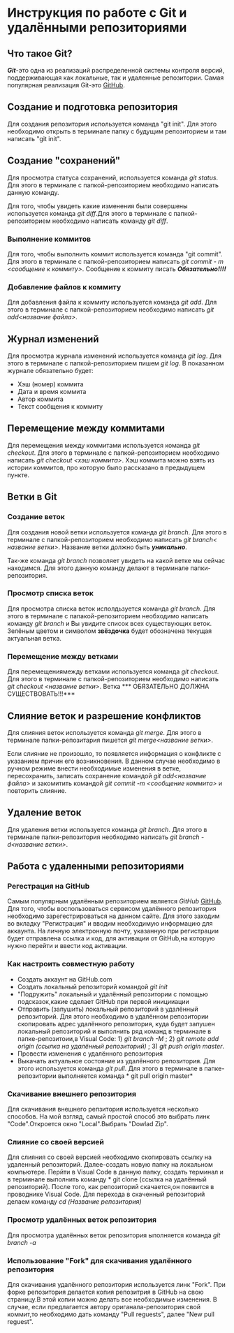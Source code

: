 # Инструкция по работе с Git и удалёнными репозиториями

## Что такое Git?
***Git***-это одна из реализаций распределенной системы контроля версий, поддерживающая как локальные, так и удаленные репозитории. Самая популярная реализация Git-это [GitHub](https://github.com).
## Создание и подготовка репозитория
Для создания репозитория используется команда "git init". Для этого необходимо открыть в терминале папку с будущим репозиторием и там написать "git init".

## Создание "сохранений"
Для просмотра статуса сохранений, используется команда *git status*. Для этого в терминале с папкой-репозиторием необходимо написать данную команду.

Для того, чтобы увидеть какие изменения были совершены используется команда *git diff*.Для этого в терминале с папкой-репозиторием необходимо написать команду *git diff*.

### Выполнение коммитов
Для того, чтобы выполнить коммит используется команда "git commit". Для этого в терминале с папкой-репозиторием написать *git commit - m <сообщение к коммиту>*. Сообщение к коммиту писать ***Обязательно!!!!***


### Добавление файлов к коммиту
Для добавления файла к коммиту используется команда *git add*. Для этого в терминале с папкой-репозиторием необходимо написать *git add<название файла>*.

## Журнал изменений
Для просмотра журнала изменений используется команда *git log*. Для этого в терминале с папкой-репозиторием пишем *git log*. В показанном журнале обязательно будет:
* Хэш (номер) коммита
* Дата и время коммита
* Автор коммита
* Текст сообщения к коммиту

## Перемещение между коммитами 
Для перемещения между коммитами используется команда *git checkout*. Для этого в терминале с папкой-репозиторием необходимо написать *git checkout <хэш коммита>*. Хэш коммита можно взять из истории коммитов, про которую было рассказано в предыдущем пункте.

## Ветки в Git
### Создание веток
Для создания новой ветки используется команда *git branch*. Для этого в терминале с папкой-репозиторием необходимо написать *git branch< название ветки>*. Название ветки должно быть ***уникально***.

Так-же команда *git branch* позволяет увидеть на какой ветке мы сейчас находимся. Для этого данную команду делают в терминале папки-репозитория.

### Просмотр списка веток
Для просмотра списка веток исполдьзуется команда *git branch*. Для этого в терминале с папакой-репозиторием необходимо написать команду *git branch* и Вы увидите список всех существующих веток. Зелёным цветом и символом **звёздочка** будет обозначена текущая актуальная ветка.



### Перемещение между ветками
Для перемещениямежду ветками используется команда *git checkout*. Для этого в терминале с папкой-репозиторием необходимо написать *git checkout <название ветки>*.
Ветка *** ОБЯЗАТЕЛЬНО ДОЛЖНА СУЩЕСТВОВАТЬ!!!***


## Слияние веток и разрешение конфликтов
Для слияния веток используется команда *git merge*. Для этого в терминале папки-репозитария пишется *git merge<название ветки>*. 


Если слияние не произошло, то появляется информация о конфликте с указанием причин его возникновения. 
В данном случае необходимо в ручном режиме внести необходимые изменения в ветке, пересохранить, записать сохранение командой *git add<название файла>* и закомитить командой *git commit -m <сообщение коммита>* и повторить слияние.


## Удаление веток
Для удаления ветки используется команда *git branch*. Для этого в терминале папки-репозитория необходимо написать *git branch -d<название ветки>*.

## Работа с удаленными репозиториями

### Регестрация на GitHub
Самым популярным удалённым репозиторием является *GitHub* [GitHub](https://github.com). Для того, чтобы воспользоваться сервисом удалённого репозитория необходимо зарегестрироваться на данном сайте. Для этого заходим во вкладку "Регистрация" и вводим необходимую информацию для аккаунта. На личную электронную почту, указанную при регистрации будет отправлена ссылка и код, для активации от GitHub,на которую нужно перейти и ввести код активации.

### Как настроить совместную работу
* Создать аккаунт на GitHub.com
* Создать локальный репозиторий командой *git init*
* "Подружить" локальный и удалённый репозитории с помощью подсказок,какие сделает GitHub при первой иницииации
* Отправить (запушить) локальный репозиторий в удалённый репозиторий. Для этого необходимо в удалённом репозитории скопировать адрес удалённого репозитория, куда будет запушен локальный репозиторий и выполнить ряд команд в терминале в папке-репозитоии,в Visual Code: 1) *git branch -M* ; 2) *git remote add origin (ссылка на удалённый репозиторий)* ; 3) *git push origin master*.
* Провести изменения с удалённого репозитория
* Выкачать актуальное состояние из удалённого репозитория. Для этого используется команда *git pull*. Для этого в терминале в папке-репозитории выполняется команда * git pull origin master*

### Скачивание внешнего репозитория
Для скачивания внешнего репзитория используется несколько способов. На мой взгляд, самый простой способ это выбрать линк "Code".Откроется окно "Local".Выбрать "Dowlad Zip".

### Слияние со своей версией
Для слияния со своей версией необходимо скопировать ссылку на удаленный репозиторий. Далее-создать новую папку на локальном компьютере. Перйти в Visual Code в данную папку, создать терминал и в терминале выполнить команду * git clone (ссылка на удалённый репозиторий). После того, как репозиторий скачается,он появится в проводнике Visual Code. Для перехода в скаченный репозиторий делаем команду *cd (Название репозитория)*

### Просмотр удалённых веток репозитория
Для просмотра удалённых веток репозитория ыполняется команда *git branch -a*

### Использование "Fork" для скачивания удалённого репозитория
Для скачивания удалённого репозитория используется линк "Fork". При форке репозитория делается копия репозитрия в GitHub на свою страницу.В этой копии можно делать все необходимые изменения.
В случае, если предлагается автору ориганала-репозитория свой коммит,то необходимо дать команду "Pull reguests", далее "New pull reguest".
